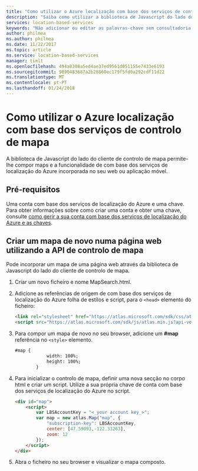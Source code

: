 ```yaml
---
title: "Como utilizar o Azure localização com base dos serviços de controlo de mapa | Microsoft Docs"
description: "Saiba como utilizar a biblioteca de Javascript do lado do cliente de controlo de mapa de serviços de com base na localização do Azure."
services: location-based-services
keywords: "Não adicionar ou editar as palavras-chave sem consultadoria seu perito de SEO."
author: philmea
ms.author: philmea
ms.date: 11/22/2017
ms.topic: article
ms.service: location-based-services
manager: timlt
ms.openlocfilehash: 494a8308a5ed4ae37ed9561d051155e7433e6193
ms.sourcegitcommit: 9890483687a2b28860ec179f5fd0a292cdf11d22
ms.translationtype: MT
ms.contentlocale: pt-PT
ms.lasthandoff: 01/24/2018
---
```

# <a name="how-to-use-the-azure-location-based-services-map-control"></a>Como utilizar o Azure localização com base dos serviços de controlo de mapa
A biblioteca de Javascript do lado do cliente de controlo de mapa permite-lhe compor maps e a funcionalidade de com base dos serviços de localização do Azure incorporada no seu web ou aplicação móvel. 

## <a name="prerequisites"></a>Pré-requisitos
Uma conta com base dos serviços de localização do Azure e uma chave. Para obter informações sobre como criar uma conta e obter uma chave, consulte [como gerir a sua conta com base dos serviços de localização do Azure e as chaves](how-to-manage-account-keys.md). 

## <a name="create-a-new-map-in-a-web-page-using-the-map-control-api"></a>Criar um mapa de novo numa página web utilizando a API de controlo de mapa
Pode incorporar um mapa de uma página web através da biblioteca de Javascript do lado do cliente de controlo de mapa.

1. Criar um novo ficheiro e nome MapSearch.html.

2. Adicione as referências de origem de com base dos serviços de localização do Azure folha de estilos e script, para o `<head>` elemento do ficheiro:

    ```html
    <link rel="stylesheet" href="https://atlas.microsoft.com/sdk/css/atlas.min.css?api-version=1.0" type="text/css" />
    <script src="https://atlas.microsoft.com/sdk/js/atlas.min.js?api-version=1.0"></script>
    ```
    
3. Para compor um mapa de novo no seu browser, adicione um **#map** referência no `<style>` elemento.

    ```html
    #map {
                width: 100%;
                height: 100%;
            }
    ``` 
    
4. Para inicializar o controlo de mapa, definir uma nova secção no corpo html e criar um script. Utilize a sua própria chave de conta com base dos serviços de localização do Azure no script. 

    ```html
    <div id="map">
        <script>
            var LBSAccountKey = "<_your account key_>";
            var map = new atlas.Map("map", {
                "subscription-key": LBSAccountKey,
                center: [47.59093,-122.33263],
                zoom: 12
            });
        </script>
    </div>
    ```
    
5. Abra o ficheiro no seu browser e visualizar o mapa composto.